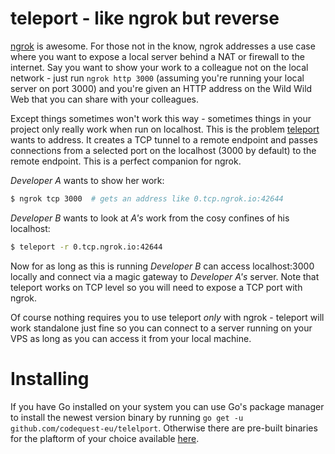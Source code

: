# teleport - like ngrok but reverse

[ngrok](https://ngrok.io) is awesome. For those not in the know, ngrok addresses a use case where you want to expose a local server behind a NAT or firewall to the internet. Say you want to show your work to a colleague not on the local network - just run `ngrok http 3000` (assuming you're running your local server on port 3000) and you're given an HTTP address on the Wild Wild Web that you can share with your colleagues.

Except things sometimes won't work this way - sometimes things in your project only really work when run on localhost. This is the problem [teleport](https://github.com/codequest-eu/teleport) wants to address. It creates a TCP tunnel to a remote endpoint and passes connections from a selected port on the localhost (3000 by default) to the remote endpoint. This is a perfect companion for ngrok.

_Developer A_ wants to show her work:
```bash
$ ngrok tcp 3000  # gets an address like 0.tcp.ngrok.io:42644
```

_Developer B_ wants to look at _A's_ work from the cosy confines of his localhost:
```bash
$ teleport -r 0.tcp.ngrok.io:42644
```

Now for as long as this is running _Developer B_ can access localhost:3000 locally and connect via a magic gateway to _Developer A's_ server. Note that teleport works on TCP level so you will need to expose a TCP port with ngrok.

Of course nothing requires you to use teleport _only_ with ngrok - teleport will work standalone just fine so you can connect to a server running on your VPS as long as you can access it from your local machine.

# Installing
If you have Go installed on your system you can use Go's package manager to install the newest version binary by running `go get -u github.com/codequest-eu/telelport`. Otherwise there are pre-built binaries for the plaftorm of your choice available [here](https://gobuilder.me/github.com/codequest-eu/teleport).
